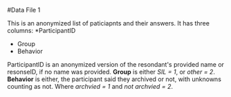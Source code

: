 #Data File 1

This is an anonymized list of paticiapnts and their answers. It has three columns:
*ParticipantID
* Group
* Behavior

ParticipantID is an anonymized version of the resondant's provided name or resonseID, if no name was provided.
**Group** is either *SIL = 1*, or *other = 2*.
**Behavior** is either, the participant said they archived or not, with unknowns counting as not. Where *archvied = 1* and *not archvied = 2*. 

